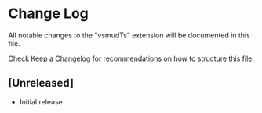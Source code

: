 # Change Log

All notable changes to the "vsmudTs" extension will be documented in this file.

Check [Keep a Changelog](http://keepachangelog.com/) for recommendations on how to structure this file.

## [Unreleased]

- Initial release